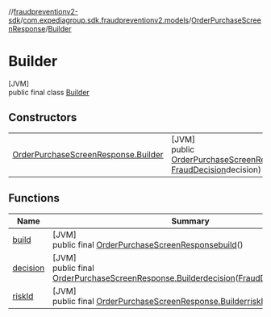 //[fraudpreventionv2-sdk](../../../../index.md)/[com.expediagroup.sdk.fraudpreventionv2.models](../../index.md)/[OrderPurchaseScreenResponse](../index.md)/[Builder](index.md)

# Builder

[JVM]\
public final class [Builder](index.md)

## Constructors

| | |
|---|---|
| [OrderPurchaseScreenResponse.Builder](-order-purchase-screen-response.-builder.md) | [JVM]<br>public [OrderPurchaseScreenResponse.Builder](index.md)[OrderPurchaseScreenResponse.Builder](-order-purchase-screen-response.-builder.md)([String](https://docs.oracle.com/javase/8/docs/api/java/lang/String.html)riskId, [FraudDecision](../../-fraud-decision/index.md)decision) |

## Functions

| Name | Summary |
|---|---|
| [build](build.md) | [JVM]<br>public final [OrderPurchaseScreenResponse](../index.md)[build](build.md)() |
| [decision](decision.md) | [JVM]<br>public final [OrderPurchaseScreenResponse.Builder](index.md)[decision](decision.md)([FraudDecision](../../-fraud-decision/index.md)decision) |
| [riskId](risk-id.md) | [JVM]<br>public final [OrderPurchaseScreenResponse.Builder](index.md)[riskId](risk-id.md)([String](https://docs.oracle.com/javase/8/docs/api/java/lang/String.html)riskId) |
